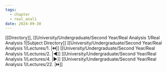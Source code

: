 ```yaml
---
tags:
  - chapter
  - real_anal1
date: 2024-09-30
---
```

[[Directory]], [[University/Undergraduate/Second Year/Real Analysis 1/Real Analysis 1|Subject Directory]]
[[University/Undergraduate/Second Year/Real Analysis 1/Lectures/1. |🞀🞀]] [[University/Undergraduate/Second Year/Real Analysis 1/Lectures/2. |◀]] [[University/Undergraduate/Second Year/Real Analysis 1/Lectures/4. |▶]] [[University/Undergraduate/Second Year/Real Analysis 1/Lectures/22. |🞂🞂]]
# 
## 
### 